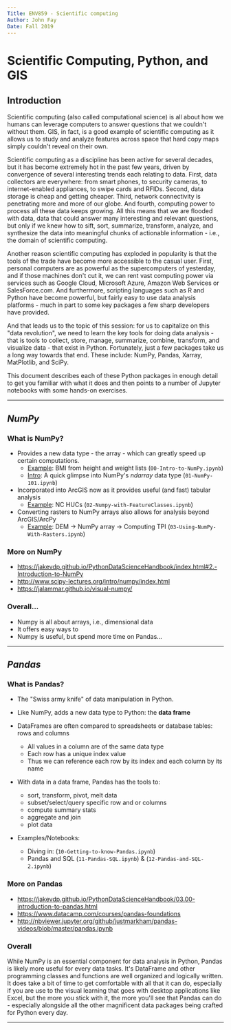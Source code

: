 ```yaml
---
Title: ENV859 - Scientific computing
Author: John Fay
Date: Fall 2019
---
```


# Scientific Computing, Python, and GIS

## Introduction

Scientific computing (also called computational science) is all about how we humans can leverage computers to answer questions that we couldn't without them. GIS, in fact, is a good example of scientific computing as it allows us to study and analyze features across space that hard copy maps simply couldn't reveal on their own. 

Scientific computing as a discipline has been active for several decades, but it has become extremely hot in the past few years, driven by convergence of several interesting trends each relating to data. First, data collectors are everywhere: from smart phones, to security cameras, to internet-enabled appliances, to swipe cards and RFIDs. Second, data storage is cheap and getting cheaper. Third, network connectivity is penetrating more and more of our globe. And fourth, computing power to process all these data keeps growing. All this means that we are flooded with data, data that could answer many interesting and relevant questions, but only if we knew how to sift, sort, summarize, transform, analyze, and synthesize the data into meaningful chunks of actionable information - i.e., the domain of scientific computing. 

Another reason scientific computing has exploded in popularity is that the tools of the trade have become more accessible to the casual user. First, personal computers are as powerful as the supercomputers of yesterday, and if those machines don't cut it, we can rent vast computing power via services such as Google Cloud, Microsoft Azure, Amazon Web Services or SalesForce.com. And furthermore, scripting languages such as R and Python have become powerful, but fairly easy to use data analysis platforms - much in part to some key packages a few sharp developers have provided. 

And that leads us to the topic of this session: for us to capitalize on this "data revolution", we need to learn the key tools for doing data analysis - that is tools to collect, store, manage, summarize, combine, transform, and visualize data - that exist in Python. Fortunately, just a few packages take us a long way towards that end. These include: NumPy, Pandas, Xarray, MatPlotlib, and SciPy.

This document describes each of these Python packages in enough detail to get you familiar with what it does and then points to a number of Jupyter notebooks with some hands-on exercises. 

---

## *NumPy*

### What is NumPy?

- Provides a new data type - the array - which can greatly speed up certain computations.
  - <u>Example</u>: BMI from height and weight lists (`00-Intro-to-NumPy.ipynb`)
  - <u>Intro</u>: A quick glimpse into NumPy's *ndarray* data type (`01-NumPy-101.ipynb`)
- Incorporated into ArcGIS now as it provides useful (and fast) tabular analysis
  - <u>Example</u>: NC HUCs (`02-Numpy-with-FeatureClasses.ipynb`)
- Converting rasters to NumPy arrays also allows for analysis beyond ArcGIS/ArcPy
  - <u>Example</u>: DEM -> NumPy array -> Computing TPI (`03-Using-NumPy-With-Rasters.ipynb`)

### More on NumPy

- https://jakevdp.github.io/PythonDataScienceHandbook/index.html#2.-Introduction-to-NumPy
- http://www.scipy-lectures.org/intro/numpy/index.html
- https://jalammar.github.io/visual-numpy/

### Overall...

- Numpy is all about arrays, i.e., dimensional data
- It offers easy ways to 
- Numpy is useful, but spend more time on Pandas...

------

## *Pandas* 

### What is Pandas?

- The "Swiss army knife" of data manipulation in Python. 

- Like NumPy, adds a new data type to Python: the **data frame**
- DataFrames are often compared to spreadsheets or database tables: rows and columns
  - All values in a column are of the same data type
  - Each row has a unique index value
  - Thus we can reference each row by its index and each column by its name
- With data in a data frame, Pandas has the tools to:
  - sort, transform, pivot, melt data
  - subset/select/query specific row and or columns
  - compute summary stats
  - aggregate and join 
  - plot data
- Examples/Notebooks:
  - Diving in: (`10-Getting-to-know-Pandas.ipynb`)
  - Pandas and SQL (`11-Pandas-SQL.ipynb`) & (`12-Pandas-and-SQL-2.ipynb`)

### More on Pandas

- https://jakevdp.github.io/PythonDataScienceHandbook/03.00-introduction-to-pandas.html
- https://www.datacamp.com/courses/pandas-foundations
- http://nbviewer.jupyter.org/github/justmarkham/pandas-videos/blob/master/pandas.ipynb

### Overall

While NumPy is an essential component for data analysis in Python, Pandas is likely more useful for every data tasks. It's DataFrame and other programming classes and functions are well organized and logically written. It does take a bit of time to get comfortable with all that it can do, especially if you are use to the visual learning that goes with desktop applications like Excel, but the more you stick with it, the more you'll see that Pandas can do - especially alongside all the other magnificent data packages being crafted for Python every day. 

---

